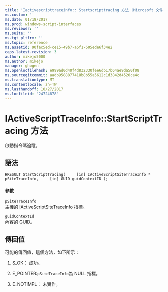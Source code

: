 ```yaml
---
title: 'Iactivescripttraceinfo:: Startscripttracing 方法 |Microsoft 文件'
ms.custom: ''
ms.date: 01/18/2017
ms.prod: windows-script-interfaces
ms.reviewer: ''
ms.suite: ''
ms.tgt_pltfrm: ''
ms.topic: reference
ms.assetid: 90fac5ed-ce15-49b7-a6f1-605ede6f34e2
caps.latest.revision: 3
author: mikejo5000
ms.author: mikejo
manager: ghogen
ms.openlocfilehash: e999ad0d40f4d832330fee6db17b64ae9da50f08
ms.sourcegitcommit: aadb9588877418b8b55a5612c1d3842d4520ca4c
ms.translationtype: MT
ms.contentlocale: zh-TW
ms.lasthandoff: 10/27/2017
ms.locfileid: "24724878"
---
```

# <a name="iactivescripttraceinfostartscripttracing-method"></a>IActiveScriptTraceInfo::StartScriptTracing 方法
啟動指令碼追蹤。  
  
## <a name="syntax"></a>語法  
  
```  
HRESULT StartScriptTracing(     [in] IActiveScriptSiteTraceInfo * pSiteTraceInfo,     [in] GUID guidContextID );   
```  
  
#### <a name="parameters"></a>參數  
 `pSiteTraceInfo`  
 主機的 IActiveScriptSiteTraceInfo 指標。  
  
 `guidContextId`  
 內容的 GUID。  
  
## <a name="return-value"></a>傳回值  
 可能的傳回值，這個方法，如下所示：  
  
1.  S_OK： 成功。  
  
2.  E_POINTER:`pSiteTraceInfo`為 NULL 指標。  
  
3.  E_NOTIMPL： 未實作。